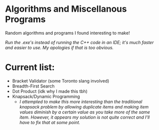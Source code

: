 # Algorithms and Miscellanous Programs
Random algorithms and programs I found interesting to make!

*Run the .exe's instead of running the C++ code in an IDE; it's much faster and easier to use. My apologies if that is too obvious.*

# Current list:
* Bracket Validator (some Toronto slang involved)
* Breadth-First Search
* Dot Product (idk why I made this tbh)
* Knapsack/Dynamic Programming
  * *I attempted to make this more interesting than the traditional knapsack problem by allowing duplicate items and making item values diminish by a certain value as you take more of the same item. However, it appears my solution is not quite correct and I'll have to fix that at some point.*  
